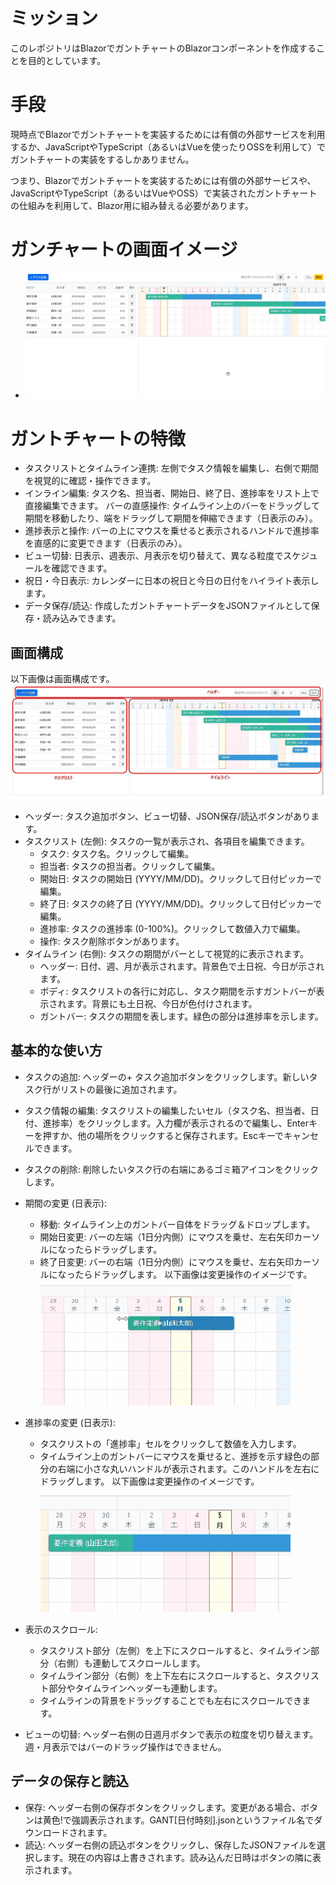 # ミッション

このレポジトリはBlazorでガントチャートのBlazorコンポーネントを作成することを目的としています。

# 手段

現時点でBlazorでガントチャートを実装するためには有償の外部サービスを利用するか、JavaScriptやTypeScript（あるいはVueを使ったりOSSを利用して）でガントチャートの実装をするしかありません。

つまり、Blazorでガントチャートを実装するためには有償の外部サービスや、JavaScriptやTypeScript（あるいはVueやOSS）で実装されたガントチャートの仕組みを利用して、Blazor用に組み替える必要があります。

# ガンチャートの画面イメージ
- !["img/00001.png"](img/00001.png)

# ガントチャートの特徴

- タスクリストとタイムライン連携: 左側でタスク情報を編集し、右側で期間を視覚的に確認・操作できます。
- インライン編集: タスク名、担当者、開始日、終了日、進捗率をリスト上で直接編集できます。
バーの直感操作: タイムライン上のバーをドラッグして期間を移動したり、端をドラッグして期間を伸縮できます（日表示のみ）。
- 進捗表示と操作: バーの上にマウスを乗せると表示されるハンドルで進捗率を直感的に変更できます（日表示のみ）。
- ビュー切替: 日表示、週表示、月表示を切り替えて、異なる粒度でスケジュールを確認できます。
- 祝日・今日表示: カレンダーに日本の祝日と今日の日付をハイライト表示します。
- データ保存/読込: 作成したガントチャートデータをJSONファイルとして保存・読み込みできます。

## 画面構成

以下画像は画面構成です。
!["img/00002.png"](img/00002.png)

- ヘッダー: タスク追加ボタン、ビュー切替、JSON保存/読込ボタンがあります。
- タスクリスト (左側): タスクの一覧が表示され、各項目を編集できます。
  - タスク: タスク名。クリックして編集。
  - 担当者: タスクの担当者。クリックして編集。
  - 開始日: タスクの開始日 (YYYY/MM/DD)。クリックして日付ピッカーで編集。
  - 終了日: タスクの終了日 (YYYY/MM/DD)。クリックして日付ピッカーで編集。
  - 進捗率: タスクの進捗率 (0-100%)。クリックして数値入力で編集。
  - 操作: タスク削除ボタンがあります。
- タイムライン (右側): タスクの期間がバーとして視覚的に表示されます。
  - ヘッダー: 日付、週、月が表示されます。背景色で土日祝、今日が示されます。
  - ボディ: タスクリストの各行に対応し、タスク期間を示すガントバーが表示されます。背景にも土日祝、今日が色付けされます。
  - ガントバー: タスクの期間を表します。緑色の部分は進捗率を示します。

## 基本的な使い方
- タスクの追加: ヘッダーの+ タスク追加ボタンをクリックします。新しいタスク行がリストの最後に追加されます。
- タスク情報の編集: タスクリストの編集したいセル（タスク名、担当者、日付、進捗率）をクリックします。入力欄が表示されるので編集し、Enterキーを押すか、他の場所をクリックすると保存されます。Escキーでキャンセルできます。
- タスクの削除: 削除したいタスク行の右端にあるゴミ箱アイコンをクリックします。
- 期間の変更 (日表示):
  - 移動: タイムライン上のガントバー自体をドラッグ＆ドロップします。
  - 開始日変更: バーの左端（1日分内側）にマウスを乗せ、左右矢印カーソルになったらドラッグします。
  - 終了日変更: バーの右端（1日分内側）にマウスを乗せ、左右矢印カーソルになったらドラッグします。
以下画像は変更操作のイメージです。
!["img/00003.png"](img/00003.png)

- 進捗率の変更 (日表示):
  - タスクリストの「進捗率」セルをクリックして数値を入力します。
  - タイムライン上のガントバーにマウスを乗せると、進捗を示す緑色の部分の右端に小さな丸いハンドルが表示されます。このハンドルを左右にドラッグします。
以下画像は変更操作のイメージです。
!["img/00004.png"](img/00004.png)

- 表示のスクロール:
  - タスクリスト部分（左側）を上下にスクロールすると、タイムライン部分（右側）も連動してスクロールします。
  - タイムライン部分（右側）を上下左右にスクロールすると、タスクリスト部分やタイムラインヘッダーも連動します。
  - タイムラインの背景をドラッグすることでも左右にスクロールできます。
- ビューの切替: ヘッダー右側の日週月ボタンで表示の粒度を切り替えます。週・月表示ではバーのドラッグ操作はできません。

## データの保存と読込

- 保存: ヘッダー右側の保存ボタンをクリックします。変更がある場合、ボタンは黄色!で強調表示されます。GANT[日付時刻].jsonというファイル名でダウンロードされます。
- 読込: ヘッダー右側の読込ボタンをクリックし、保存したJSONファイルを選択します。現在の内容は上書きされます。読み込んだ日時はボタンの隣に表示されます。